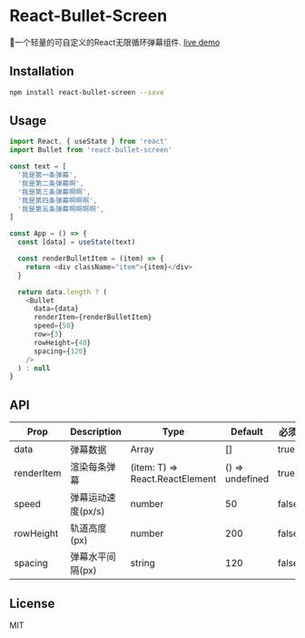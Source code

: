 
# React-Bullet-Screen

🚀一个轻量的可自定义的React无限循环弹幕组件. [live demo](https://tong233.github.io/react-bullet-screen/)

## Installation

```bash
npm install react-bullet-screen --save
```

## Usage

```javascript
import React, { useState } from 'react'
import Bullet from 'react-bullet-screen'

const text = [
  '我是第一条弹幕',
  '我是第二条弹幕啊',
  '我是第三条弹幕啊啊',
  '我是第四条弹幕啊啊啊',
  '我是第五条弹幕啊啊啊啊',
]

const App = () => {
  const [data] = useState(text)

  const renderBulletItem = (item) => {
    return <div className="item">{item}</div>
  }

  return data.length ? (
    <Bullet
      data={data}
      renderItem={renderBulletItem}
      speed={50}
      row={3}
      rowHeight={40}
      spacing={120}
    />
  ) : null
}
```

## API

| Prop | Description | Type | Default | 必须
| --- | --- | --- | -- | -- |
| data | 弹幕数据 | Array<T> | [] | true
| renderItem | 渲染每条弹幕 | (item: T) => React.ReactElement | () => undefined  | true
| speed | 弹幕运动速度(px/s) | number | 50  | false
| rowHeight | 轨道高度(px) | number | 200 | false
| spacing | 弹幕水平间隔(px) | string | 120 | false

## License
MIT
